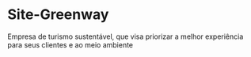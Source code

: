# Site-Greenway
Empresa de turismo sustentável, que visa priorizar a melhor experiência para seus clientes e ao meio ambiente
